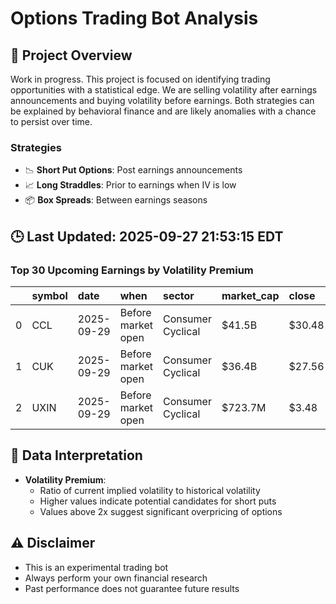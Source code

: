 # Options Trading Bot Analysis

## 🚀 Project Overview
Work in progress. This project is focused on identifying trading opportunities with a statistical edge.
We are selling volatility after earnings announcements and buying volatility before earnings.
Both strategies can be explained by behavioral finance and are likely anomalies with a chance to persist over time.

### Strategies
- 📉 **Short Put Options**: Post earnings announcements
- 📈 **Long Straddles**: Prior to earnings when IV is low
- 📦 **Box Spreads**: Between earnings seasons

## 🕒 Last Updated: 2025-09-27 21:53:15 EDT

### Top 30 Upcoming Earnings by Volatility Premium

|    | symbol   | date       | when               | sector            | market_cap   | close   | hv_current   | iv_current   | vol_premium   |
|---:|:---------|:-----------|:-------------------|:------------------|:-------------|:--------|:-------------|:-------------|:--------------|
|  0 | CCL      | 2025-09-29 | Before market open | Consumer Cyclical | $41.5B       | $30.48  | 30.07%       | 49.49%       | 1.65x         |
|  1 | CUK      | 2025-09-29 | Before market open | Consumer Cyclical | $36.4B       | $27.56  | nan%         | nan%         | nanx          |
|  2 | UXIN     | 2025-09-29 | Before market open | Consumer Cyclical | $723.7M      | $3.48   | nan%         | nan%         | nanx          |

## 📝 Data Interpretation

- **Volatility Premium**: 
  - Ratio of current implied volatility to historical volatility
  - Higher values indicate potential candidates for short puts
  - Values above 2x suggest significant overpricing of options

## ⚠️ Disclaimer
- This is an experimental trading bot
- Always perform your own financial research
- Past performance does not guarantee future results
